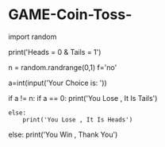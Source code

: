 # GAME-Coin-Toss-

import random

print('Heads = 0    &   Tails = 1')

n = random.randrange(0,1)
f='no'

a=int(input('Your Choice is: '))

    
if a != n:
    if a == 0:
        print('You Lose , It Is Tails')
        
    else:
        print('You Lose , It Is Heads')
        
else:
    print('You Win , Thank You')
            
            
